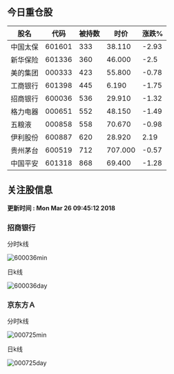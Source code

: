 
## 今日重仓股 

|股名|代码|被持数|时价|涨跌%|
|---|---|---|---|---|
|中国太保|601601|333|38.110|-2.93|
|新华保险|601336|360|46.000|-2.5|
|美的集团|000333|423|55.800|-0.78|
|工商银行|601398|445|6.190|-1.75|
|招商银行|600036|536|29.910|-1.32|
|格力电器|000651|552|48.150|-1.49|
|五粮液|000858|558|70.670|-0.98|
|伊利股份|600887|620|28.920|2.19|
|贵州茅台|600519|712|707.000|-0.57|
|中国平安|601318|868|69.400|-1.28|

## 关注股信息
**更新时间 : Mon Mar 26 09:45:12 2018**
### 招商银行 
分时k线

![600036min](http://image.sinajs.cn/newchart/min/n/sh600036.gif)

日k线

![600036day](http://image.sinajs.cn/newchart/daily/n/sh600036.gif)

### 京东方Ａ 
分时k线

![000725min](http://image.sinajs.cn/newchart/min/n/sz000725.gif)

日k线

![000725day](http://image.sinajs.cn/newchart/daily/n/sz000725.gif)
